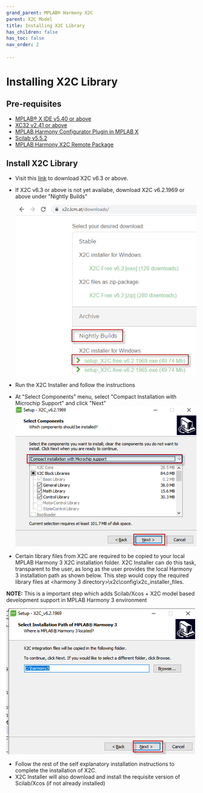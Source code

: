```yaml
---
grand_parent: MPLAB® Harmony X2C
parent: X2C Model
title: Installing X2C Library
has_children: false
has_toc: false
nav_order: 2

---
```

# Installing X2C Library

## Pre-requisites
 - [MPLAB® X IDE v5.40 or above](https://www.microchip.com/mplab/mplab-x-ide)
 - [XC32 v2.41 or above](https://www.microchip.com/mplab/compilers)
 - [MPLAB Harmony Configurator Plugin in MPLAB X](https://github.com/Microchip-MPLAB-Harmony/mhc/wiki#installing-mplab-harmony-configurator-from-the-microchip-plugins-update-center)
 - [Scilab v5.5.2](https://www.scilab.org/download/5.5.2)
 - [MPLAB Harmony X2C Remote Package](../../installing_mh_x2c.md) 
 
## Install X2C Library

 - Visit this [link](https://x2c.lcm.at/downloads/) to download X2C v6.3 or above. 
 - If X2C v6.3 or above is not yet availabe, download X2C v6.2.1969 or above under "Nightly Builds"
 
    ![](images/selecting_x2c_installer.png)
    
    
 - Run the X2C Installer and follow the instructions
 
 
 - At "Select Components" menu, select "Compact Installation with Microchip Support" and click "Next"
    ![](images/components_selection_x2c.png)
    
    
 - Certain library files from X2C are required to be copied to your local MPLAB Harmony 3 X2C installation folder. X2C Installer can do this task, transparent to the user, as long as the user provides the local Harmony 3 installation path as shown below. This step would copy the required library files at <harmony 3 directory>\x2c\config\x2c_installer_files\.
 
  **NOTE:** This is a important step which adds Scilab/Xcos + X2C model based development support in MPLAB Harmony 3 environment
 
   ![](images/set_h3_path_x2c.png)
    
    
 - Follow the rest of the self explanatory installation instructions to complete the installation of X2C.
 - X2C Installer will also download and install the requisite version of Scilab/Xcos (if not already installed)
 